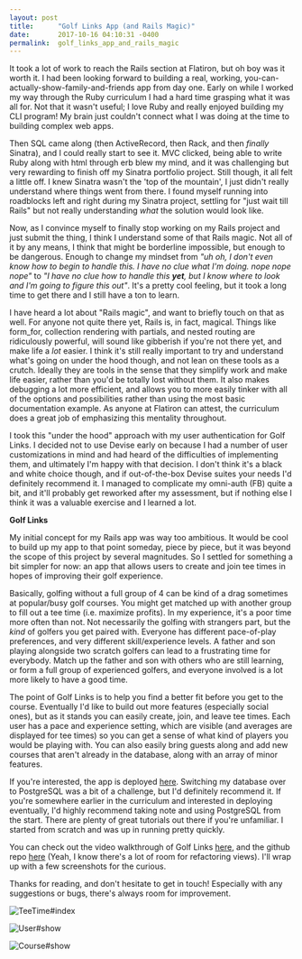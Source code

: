```yaml
---
layout: post
title:      "Golf Links App (and Rails Magic)"
date:       2017-10-16 04:10:31 -0400
permalink:  golf_links_app_and_rails_magic
---
```



It took a lot of work to reach the Rails section at Flatiron, but oh boy was it worth it. I had been looking forward to building a real, working, you-can-actually-show-family-and-friends app from day one. Early on while I worked my way through the Ruby curriculum I had a hard time grasping what it was all for. Not that it wasn't useful; I love Ruby and really enjoyed building my CLI program! My brain just couldn't connect what I was doing at the time to building complex web apps. 

Then SQL came along (then ActiveRecord, then Rack, and then *finally* Sinatra), and I could really start to see it. MVC clicked, being able to write Ruby along with html through erb blew my mind, and it was challenging but very rewarding to finish off my Sinatra portfolio project. Still though, it all felt a little off. I knew Sinatra wasn't the 'top of the mountain', I just didn't really understand where things went from there. I found myself running into roadblocks left and right during my Sinatra project, settling for "just wait till Rails" but not really understanding *what* the solution would look like.

Now, as I convince myself to finally stop working on my Rails project and just submit the thing, I think I understand some of that Rails magic. Not all of it by any means, I think that might be borderline impossible, but enough to be dangerous. Enough to change my mindset from *"uh oh, I don't even know how to begin to handle this. I have no clue what I'm doing. nope nope nope"* to *"I have no clue how to handle this **yet**, but I know where to look and I'm going to figure this out"*. It's a pretty cool feeling, but it took a long time to get there and I still have a ton to learn.

I have heard a lot about "Rails magic", and want to briefly touch on that as well. For anyone not quite there yet, Rails is, in fact, magical. Things like form_for, collection rendering with partials, and nested routing are ridiculously powerful, will sound like gibberish if you're not there yet, and make life a *lot* easier. I think it's still really important to try and understand what's going on under the hood though, and not lean on these tools as a crutch. Ideally they are tools in the sense that they simplify work and make life easier, rather than you'd be totally lost without them. It also makes debugging a lot more efficient, and allows you to more easily tinker with all of the options and possibilities rather than using the most basic documentation example. As anyone at Flatiron can attest, the curriculum does a great job of emphasizing this mentality throughout. 

I took this "under the hood" approach with my user authentication for Golf Links. I decided not to use Devise early on because I had a number of user customizations in mind and had heard of the difficulties of implementing them, and ultimately I'm happy with that decision. I don't think it's a black and white choice though, and if out-of-the-box Devise suites your needs I'd definitely recommend it. I managed to complicate my omni-auth (FB) quite a bit, and it'll probably get reworked after my assessment, but if nothing else I think it was a valuable exercise and I learned a lot.

**Golf Links**

My initial concept for my Rails app was way too ambitious. It would be cool to build up my app to that point someday, piece by piece, but it was beyond the scope of this project by several magnitudes. So I settled for something a bit simpler for now: an app that allows users to create and join tee times in hopes of improving their golf experience.

Basically, golfing without a full group of 4 can be kind of a drag sometimes at popular/busy golf courses. You might get matched up with another group to fill out a tee time (i.e. maximize profits). In my experience, it's a poor time more often than not. Not necessarily the golfing with strangers part, but the *kind* of golfers you get paired with. Everyone has different pace-of-play preferences, and very different skill/experience levels. A father and son playing alongside two scratch golfers can lead to a frustrating time for everybody. Match up the father and son with others who are still learning, or form a full group of experienced golfers, and everyone involved is a lot more likely to have a good time.

The point of Golf Links is to help you find a better fit before you get to the course. Eventually I'd like to build out more features (especially social ones), but as it stands you can easily create, join, and leave tee times. Each user has a pace and experience setting, which are visible (and averages are displayed for tee times) so you can get a sense of what kind of players you would be playing with. You can also easily bring guests along and add new courses that aren't already in the database, along with an array of minor features.

If you're interested, the app is deployed [here](https://golflinks.herokuapp.com). Switching my database over to PostgreSQL was a bit of a challenge, but I'd definitely recommend it. If you're somewhere earlier in the curriculum and interested in deploying eventually, I'd highly recommend taking note and using PostgreSQL from the start. There are plenty of great tutorials out there if you're unfamiliar. I started from scratch and was up in running pretty quickly.

You can check out the video walkthrough of Golf Links [here](https://www.youtube.com/watch?v=4RdcIHf0SaI&feature=youtu.be), and the github repo [here](https://github.com/buchheimt/golf-links) (Yeah, I know there's a lot of room for refactoring views). I'll wrap up with a few screenshots for the curious.

Thanks for reading, and don't hesitate to get in touch! Especially with any suggestions or bugs, there's always room for improvement.

![TeeTime#index](https://i.imgur.com/iXeHyOc.jpg)

![User#show](https://i.imgur.com/OSoCvtv.jpg)

![Course#show](https://i.imgur.com/4mJQsl6.jpg)



